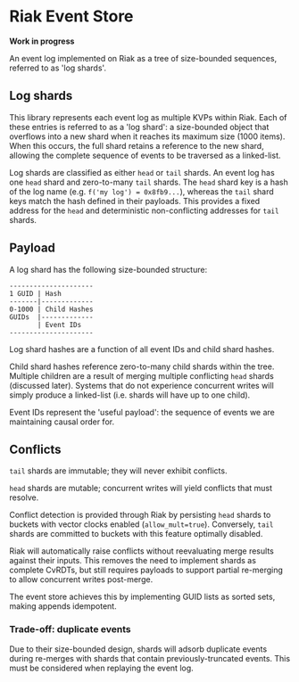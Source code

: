 Riak Event Store
================

**Work in progress**

An event log implemented on Riak as a tree of size-bounded sequences, referred to as 'log shards'.

Log shards
----------

This library represents each event log as multiple KVPs within Riak. Each of these entries is referred to as a 
'log shard': a size-bounded object that overflows into a new shard when it reaches its maximum size (1000 items). 
When this occurs, the full shard retains a reference to the new shard, allowing the complete sequence of events to 
be traversed as a linked-list.

Log shards are classified as either `head` or `tail` shards. An event log has one `head` shard and zero-to-many `tail`
shards. The `head` shard key is a hash of the log name (e.g. `f('my log') = 0x8fb9...`), whereas the `tail` shard keys
match the hash defined in their payloads. This provides a fixed address for the `head` and deterministic non-conflicting
addresses for `tail` shards.

Payload
-------

A log shard has the following size-bounded structure:

    ---------------------
    1 GUID | Hash
    -------|-------------
    0-1000 | Child Hashes
    GUIDs  |-------------
           | Event IDs
    ---------------------

Log shard hashes are a function of all event IDs and child shard hashes.

Child shard hashes reference zero-to-many child shards within the tree. Multiple children are a result of merging
multiple conflicting `head` shards (discussed later). Systems that do not experience concurrent writes will simply
produce a linked-list (i.e. shards will have up to one child).

Event IDs represent the 'useful payload': the sequence of events we are maintaining causal order for.

Conflicts
---------

`tail` shards are immutable; they will never exhibit conflicts.

`head` shards are mutable; concurrent writes will yield conflicts that must resolve.

Conflict detection is provided through Riak by persisting `head` shards to buckets with vector clocks enabled
(`allow_mult=true`). Conversely, `tail` shards are committed to buckets with this feature optimally disabled.

Riak will automatically raise conflicts without reevaluating merge results against their inputs. This removes the
need to implement shards as complete CvRDTs, but still requires payloads to support partial re-merging to allow
concurrent writes post-merge.

The event store achieves this by implementing GUID lists as sorted sets, making appends idempotent.

### Trade-off: duplicate events

Due to their size-bounded design, shards will adsorb duplicate events during re-merges with shards that contain
previously-truncated events. This must be considered when replaying the event log.
